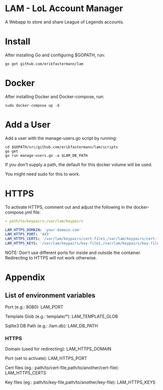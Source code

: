 # LAM - LoL Account Manager

A Webapp to store and share League of Legends accounts.

# Install

After installing Go and configuring $GOPATH, run:

```
go get github.com/erikfastermann/lam
```

# Docker

After installing Docker and Docker-compose, run:

```
sudo docker-compose up -d
```

# Add a User

Add a user with the manage-users.go script by running:

```
cd $GOPATH/src/github.com/erikfastermann/lam/scripts
go get
go run manage-users.go -a $LAM_DB_PATH
```

If you don't supply a path, the default for this docker volume will be used.

You might need sudo for this to work.

# HTTPS

To activate HTTPS, comment out and adjust the following in the docker-compose.yml file:

```yaml
- path/to/keypairs:/var/lam/keypairs
```

```yaml
LAM_HTTPS_DOMAIN: 'your-domain.com'
LAM_HTTPS_PORT: '443'
LAM_HTTPS_CERTS: '/var/lam/keypairs/cert-file1,/var/lam/keypairs/cert-file2'
LAM_HTTPS_KEYS: '/var/lam/keypairs/key-file1,/var/lam/keypairs/key-file2'
```

NOTE: Don't use different ports for inside and outside the container.
Redirecting to HTTPS will not work otherwise.

# Appendix

## List of environment variables

Port (e.g.: 8080): LAM_PORT

Template Glob (e.g.: template/*): LAM_TEMPLATE_GLOB

Sqlite3 DB Path (e.g.: /lam.db): LAM_DB_PATH

### HTTPS

Domain (used for redirecting): LAM_HTTPS_DOMAIN

Port (set to activate): LAM_HTTPS_PORT

Cert files (eg.: path/to/cert-file,path/to/another/cert-file): LAM_HTTPS_CERTS

Key files (eg.: path/to/key-file,path/to/another/key-file): LAM_HTTPS_KEYS
